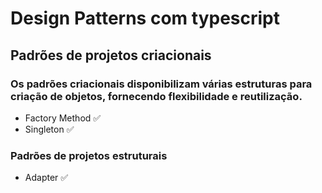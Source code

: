 # Design Patterns com typescript

## Padrões de projetos criacionais
### Os padrões criacionais disponibilizam várias estruturas para criação de objetos, fornecendo flexibilidade e reutilização.
 - Factory Method ✅
 - Singleton ✅
### Padrões de projetos estruturais
 - Adapter ✅